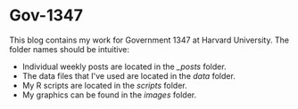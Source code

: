 # Gov-1347

This blog contains my work for Government 1347 at Harvard University. The folder names should be intuitive:

* Individual weekly posts are located in the *_posts* folder.
* The data files that I've used are located in the *data* folder.
* My R scripts are located in the *scripts* folder.
* My graphics can be found in the *images* folder.
